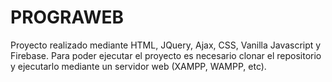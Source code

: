 # PROGRAWEB
Proyecto realizado mediante HTML, JQuery, Ajax, CSS, Vanilla Javascript y Firebase. Para poder ejecutar el proyecto es necesario clonar el repositorio y ejecutarlo mediante un servidor web (XAMPP, WAMPP, etc).
